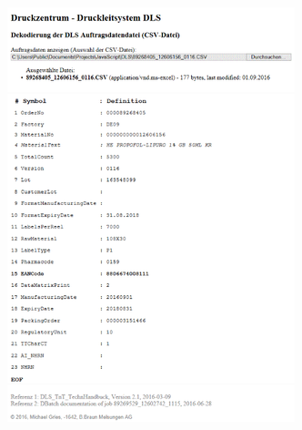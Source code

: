 
![Header](HMI-header-2016-09-29.GIF)
![Content](HMI-content-2016-09-29.GIF)
![Footer](HMI-footer-2016-09-29.GIF)
